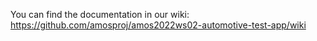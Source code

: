 You can find the documentation in our wiki:
https://github.com/amosproj/amos2022ws02-automotive-test-app/wiki
